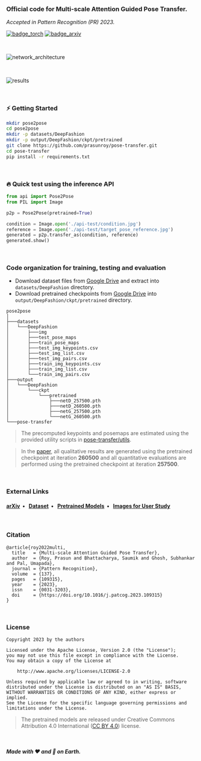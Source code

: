 ### Official code for Multi-scale Attention Guided Pose Transfer.

*Accepted in Pattern Recognition (PR) 2023.*

[![badge_torch](https://img.shields.io/badge/made_with-PyTorch_2.0-EE4C2C?style=flat-square&logo=PyTorch)](https://pytorch.org/)
[![badge_arxiv](https://img.shields.io/badge/arXiv-2202.06777-brightgreen?style=flat-square)](https://arxiv.org/abs/2202.06777)

<br>

![network_architecture](https://user-images.githubusercontent.com/38404108/153903271-2a1e7faf-1bc6-4e73-811e-6fcd5c5b58a6.png)

<br>

![results](https://user-images.githubusercontent.com/38404108/153917804-2788e6d8-ffed-4aa7-b097-08bb2335a624.png)

<br>

### :zap: Getting Started
```bash
mkdir pose2pose
cd pose2pose
mkdir -p datasets/DeepFashion
mkdir -p output/DeepFashion/ckpt/pretrained
git clone https://github.com/prasunroy/pose-transfer.git
cd pose-transfer
pip install -r requirements.txt
```

<br>

### :fire: Quick test using the inference API
```python
from api import Pose2Pose
from PIL import Image

p2p = Pose2Pose(pretrained=True)

condition = Image.open('./api-test/condition.jpg')
reference = Image.open('./api-test/target_pose_reference.jpg')
generated = p2p.transfer_as(condition, reference)
generated.show()
```

<br>

### Code organization for training, testing and evaluation
* Download dataset files from [Google Drive](https://drive.google.com/drive/folders/11jM3r2kZHpO5O6TPOLsirz5W3XfPvZib) and extract into `datasets/DeepFashion` directory.
* Download pretrained checkpoints from [Google Drive](https://drive.google.com/drive/folders/1SDSEfWyP5ZFR8nA-zQLhwjBsRm7ggfWj) into `output/DeepFashion/ckpt/pretrained` directory.
```
pose2pose
│
├───datasets
│   └───DeepFashion
│       ├───img
│       ├───test_pose_maps
│       ├───train_pose_maps
│       ├───test_img_keypoints.csv
│       ├───test_img_list.csv
│       ├───test_img_pairs.csv
│       ├───train_img_keypoints.csv
│       ├───train_img_list.csv
│       └───train_img_pairs.csv
├───output
│   └───DeepFashion
│       └───ckpt
│           └───pretrained
│               ├───netD_257500.pth
│               ├───netD_260500.pth
│               ├───netG_257500.pth
│               └───netG_260500.pth
└───pose-transfer
```

> The precomputed keypoints and posemaps are estimated using the provided utility scripts in [pose-transfer/utils](https://github.com/prasunroy/pose-transfer/tree/main/utils).

> In the [paper](https://arxiv.org/pdf/2202.06777.pdf), all qualitative results are generated using the pretrained checkpoint at iteration **260500** and all quantitative evaluations are performed using the pretrained checkpoint at iteration **257500**.

<br>

### External Links
<h4>
  <a href="https://arxiv.org/abs/2202.06777">arXiv</a>&nbsp;&nbsp;&bull;&nbsp;&nbsp;
  <a href="https://drive.google.com/drive/folders/11jM3r2kZHpO5O6TPOLsirz5W3XfPvZib">Dataset</a>&nbsp;&nbsp;&bull;&nbsp;&nbsp;
  <a href="https://drive.google.com/drive/folders/1SDSEfWyP5ZFR8nA-zQLhwjBsRm7ggfWj">Pretrained Models</a>&nbsp;&nbsp;&bull;&nbsp;&nbsp;
  <a href="https://drive.google.com/uc?export=download&id=1Y9MCw0liv38LcR2ShGATKVlmd4EUP3Jo">Images for User Study</a>
</h4>

<br>

### Citation
```
@article{roy2022multi,
  title   = {Multi-scale Attention Guided Pose Transfer},
  author  = {Roy, Prasun and Bhattacharya, Saumik and Ghosh, Subhankar and Pal, Umapada},
  journal = {Pattern Recognition},
  volume  = {137},
  pages   = {109315},
  year    = {2023},
  issn    = {0031-3203},
  doi     = {https://doi.org/10.1016/j.patcog.2023.109315}
}
```

<br>

### License
```
Copyright 2023 by the authors

Licensed under the Apache License, Version 2.0 (the "License");
you may not use this file except in compliance with the License.
You may obtain a copy of the License at

    http://www.apache.org/licenses/LICENSE-2.0

Unless required by applicable law or agreed to in writing, software
distributed under the License is distributed on an "AS IS" BASIS,
WITHOUT WARRANTIES OR CONDITIONS OF ANY KIND, either express or implied.
See the License for the specific language governing permissions and
limitations under the License.
```

>The pretrained models are released under Creative Commons Attribution 4.0 International ([CC BY 4.0](https://creativecommons.org/licenses/by/4.0/)) license.

<br>

##### Made with :heart: and :pizza: on Earth.
